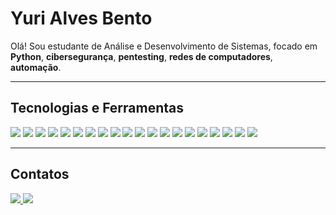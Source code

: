 # Yuri Alves Bento  

Olá! Sou estudante de Análise e Desenvolvimento de Sistemas, focado em **Python**, **cibersegurança**, **pentesting**, **redes de computadores**, **automação**. 

---

## Tecnologias e Ferramentas

<p align="left">
  <img src="https://img.shields.io/badge/Python-3776AB?style=for-the-badge&logo=python&logoColor=white" />
  <img src="https://img.shields.io/badge/Poem-FF6F00?style=for-the-badge&logo=github&logoColor=white" />
  <img src="https://img.shields.io/badge/n8n-FF6600?style=for-the-badge&logo=n8n&logoColor=white" />
  <img src="https://img.shields.io/badge/Kali_Linux-557C94?style=for-the-badge&logo=kalilinux&logoColor=white" />
  <img src="https://img.shields.io/badge/Wireshark-1A1A1A?style=for-the-badge&logo=wireshark&logoColor=blue" />
  <img src="https://img.shields.io/badge/Metasploit-FF2D2D?style=for-the-badge&logo=metasploit&logoColor=white" />
  <img src="https://img.shields.io/badge/Nmap-7AA2F7?style=for-the-badge&logo=nmap&logoColor=white" />
  <img src="https://img.shields.io/badge/Burp_Suite-FF5733?style=for-the-badge&logo=burpsuite&logoColor=white" />
  <img src="https://img.shields.io/badge/John_the_Ripper-8B0000?style=for-the-badge&logo=github&logoColor=white" />
  <img src="https://img.shields.io/badge/Hydra-000000?style=for-the-badge&logo=github&logoColor=white" />
  <img src="https://img.shields.io/badge/Aircrack-ng-FF9900?style=for-the-badge&logo=aircrack-ng&logoColor=white" />
  <img src="https://img.shields.io/badge/Snort-009900?style=for-the-badge&logo=snort&logoColor=white" />
  <img src="https://img.shields.io/badge/OpenVAS-0A0A0A?style=for-the-badge&logo=github&logoColor=white" />
  <img src="https://img.shields.io/badge/Nikto-FF6600?style=for-the-badge&logo=github&logoColor=white" />
  <img src="https://img.shields.io/badge/OWASP_ZAP-008080?style=for-the-badge&logo=owasp&logoColor=white" />
  <img src="https://img.shields.io/badge/Hashcat-FF0000?style=for-the-badge&logo=hashcat&logoColor=white" />
  <img src="https://img.shields.io/badge/Maltego-9900FF?style=for-the-badge&logo=maltego&logoColor=white" />
  <img src="https://img.shields.io/badge/Netcat-333333?style=for-the-badge&logo=github&logoColor=white" />
  <img src="https://img.shields.io/badge/tcpdump-666666?style=for-the-badge&logo=github&logoColor=white" />
  <img src="https://img.shields.io/badge/Kismet-003366?style=for-the-badge&logo=github&logoColor=white" />
</p>

---

## Contatos

<p align="left">
  <a href="https://www.linkedin.com/in/yuri-alves-bento-38bb35223">
    <img src="https://img.shields.io/badge/LinkedIn-0A66C2?style=for-the-badge&logo=linkedin&logoColor=white" />
  </a>
  <a href="mailto:yur.alves59@gmail.com">
    <img src="https://img.shields.io/badge/Email-D14836?style=for-the-badge&logo=gmail&logoColor=white" />
  </a>
</p>
